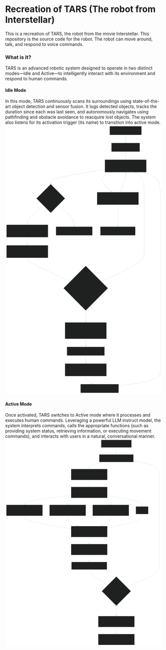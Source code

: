 # Recreation of TARS (The robot from Interstellar)

This is a recreation of TARS, the robot from the movie Interstellar. This repository is the source code for the robot. The robot can move around, talk, and respond to voice commands.

### What is it?
TARS is an advanced robotic system designed to operate in two distinct modes—Idle and Active—to intelligently interact with its environment and respond to human commands.

#### Idle Mode
In this mode, TARS continuously scans its surroundings using state-of-the-art object detection and sensor fusion. It logs detected objects, tracks the duration since each was last seen, and autonomously navigates using pathfinding and obstacle avoidance to reacquire lost objects. The system also listens for its activation trigger (its name) to transition into active mode.
![image](./images/idle.svg)

#### Active Mode
Once activated, TARS switches to Active mode where it processes and executes human commands. Leveraging a powerful LLM instruct model, the system interprets commands, calls the appropriate functions (such as providing system status, retrieving information, or executing movement commands), and interacts with users in a natural, conversational manner.
![image](./images/active.svg)